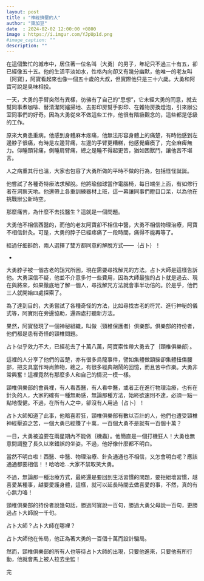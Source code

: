 ```yaml
---
layout: post
title : "神經擠壓的人"
author: "東加豆"
date  : 2024-02-02 12:00:00 +0800
image : https://i.imgur.com/YJpUp1d.png
#image_caption: ""
description: ""
---
```


在這個繁忙的城市中，居住著一位名叫｛大勇｝的男子，年紀只不過三十有五，卻已經像五十五。他的生活平淡如水，性格內向卻又有幾分幽默，他唯一的老友叫｛阿寶｝，阿寶看起來也像一個五十歲的大叔，但實際他只是三十六歲。大勇和阿寶可說是臭味相投。

<!--more-->

一天，大勇的手臂突然有異樣，彷彿有了自己的“思想”，它未經大勇的同意，就去幫同事煮咖啡、替清潔阿嬸掃地、去影印房幫手影印、在雜物房換燈泡，引來辦公室同事們的好奇。因為大勇從來不做這些工作，他很有階級觀念的，這些都是低級的工作。

原來大勇患重病。他感到身體麻木疼痛，他無法形容身體上的痛楚，有時他感到左邊脖子很痛，有時是左邊背痛，左邊的手臂更糟糕，他感覺癱瘓了，完全麻痺無力。仰睡頸背痛，側睡肩臂痛，總之是睡不得起更苦，猶如困獸鬥，讓他苦不堪言。

人之病重其行也溫，大家也包容了大勇所做的平時不做的行為，包括怪怪誕誕。

他嘗試了各種奇特療法求解脫。他將瑜伽球當作電腦椅，每日端坐上面，有如修行者在洞察天地。他還帶上各重訓練器材上班，這一幕讓同事們瞪目口呆，以為他在挑戰辦公新時空。

那麼痛苦，為什麼不去找醫生？這就是一個問題。

大勇他不相信西醫的，而他的老友阿寶卻不相信中醫，大勇不相信物理治療，阿寶不相信針灸。可是，大勇的脖子已經疼痛了一段時間，痛得不能再等了。

經過仔细斟酌，兩人選擇了雙方都同意的解脫方式——｛占卜｝！

-

大勇脖子被一個古老的詛咒所困，現在需要尋找解咒的方法。占卜大師是這樣告訴他。大勇深信不疑，他並不介意多付一些費用，因為大師最強的占卜就是過去、現在與將來，如果徹底地了解一個人，尋找解咒方法就會事半功倍的。於是乎，他們三人就開始四處探索了。

為了達到目的，大勇嘗試了各種奇怪的方法，比如尋找古老的符咒、進行神秘的儀式等，阿寶則在旁邊協助，還四處打聽新方法。

果然，阿寶發現了一個神秘組織，叫做｛頸椎保護者｝俱樂部。俱樂部的持份者，他們都是患有奇怪的頸椎問題。

占卜似乎效力不大，已經花去了十萬八萬，阿寶索性帶大勇去了｛頸椎俱樂部｝。

這裡的人分享了他們的苦楚，亦有很多烏龍事件，譬如集體做頸操卻集體扭傷腰部，把支具當作時尚飾物，總之，有很多經典胡鬧的回憶，而且苦中作樂。大勇非常興奮！這裡竟然有那麼多人和自己的情況一模一樣。

頸椎俱樂部的會員裡，有人看西醫，有人看中醫，或者正在進行物理治療，也有在針灸的人，大家的確有一種無助感，無論那種方法，始終欲速則不達，必須一點一點地復健。不過，在所有人之中，卻沒有人用過｛占卜｝！

占卜大師知道了此事，他暗喜若狂，頸椎俱樂部有數以百計的人，他們也遭受頸椎神經壓迫之苦，一個大勇已經賺了十萬，一百個大勇不是就有一百個十萬？

一日，大勇被迫要在兩星期內不能做｛機蟲｝。他簡直是一個打機狂人！大勇也無意間調整了長久以來錯誤的坐姿。不過，他好像什麼都不明白。

當然不明白啦！西醫、中醫、物理治療、針灸通通也不相信，又怎會明白呢？應該通通都要相信！！哈哈哈...大家不禁取笑大勇。

不過，無論那一種治療方式，最終還是要回到生活習慣的問題，要拒絕壞習慣，越喜愛某種事，越要愛護身體，這樣，就可以延長時間去做喜愛的事，不然，真的有心無力咯！

頸椎俱樂部的持份者說幾句話，勝過阿寶說一百句，勝過大勇父母說一百句，更勝過占卜大師說一千句。

占卜大師？占卜大師在哪裡？

占卜大師他在佈局，他正為著大勇的一百個十萬而設計騙局。

然而，頸椎俱樂部的所有人也等待占卜大師的出現，只要他進來，只要他有所行動，他就會馬上被人拉去坐監！

完

<!--END-->